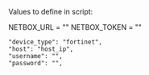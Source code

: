 Values to define in script:

NETBOX_URL = ""
NETBOX_TOKEN = ""

    "device_type": "fortinet",
    "host": "host_ip",
    "username": "",
    "password": "",
